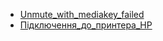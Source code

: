 * [Unmute_with_mediakey_failed](Lubuntu/Unmute_with_mediakey_failed.md)
* [Підключення_до_принтера_HP](Lubuntu/Підключення_до_принтера_HP.md)
